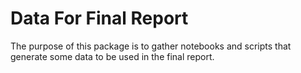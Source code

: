 # Data For Final Report
The purpose of this package is to gather notebooks and scripts that generate some data to be used in the final report.